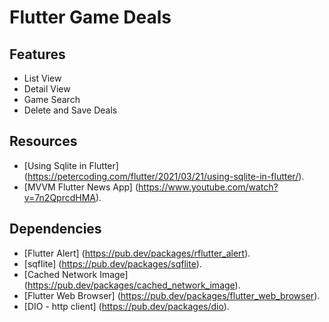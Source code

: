 # Flutter Game Deals

## Features
* List View
* Detail View
* Game Search
* Delete and Save Deals

## Resources
* [Using Sqlite in Flutter] (https://petercoding.com/flutter/2021/03/21/using-sqlite-in-flutter/).
* [MVVM Flutter News App] (https://www.youtube.com/watch?v=7n2QprcdHMA).

## Dependencies
* [Flutter Alert] (https://pub.dev/packages/rflutter_alert).
* [sqflite] (https://pub.dev/packages/sqflite).
* [Cached Network Image] (https://pub.dev/packages/cached_network_image).
* [Flutter Web Browser] (https://pub.dev/packages/flutter_web_browser).
* [DIO - http client] (https://pub.dev/packages/dio).